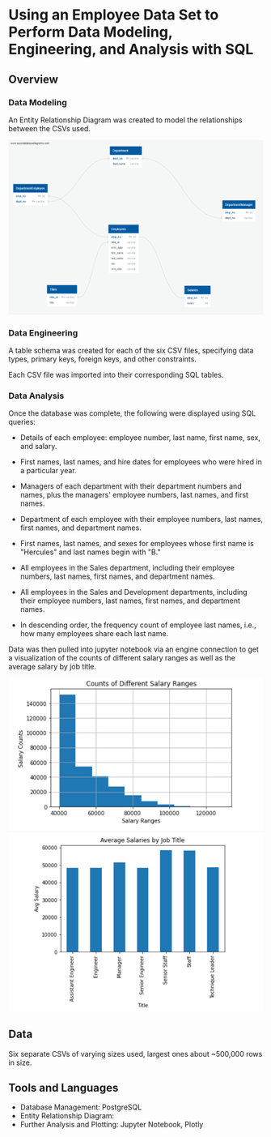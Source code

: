 # Using an Employee Data Set to Perform Data Modeling, Engineering, and Analysis with SQL

## Overview

### Data Modeling

An Entity Relationship Diagram was created to model the relationships between the CSVs used.

![ERD](EmployeeSQL/Images/ERD.png)

### Data Engineering

A table schema was created for each of the six CSV files, specifying data types, primary keys, foreign keys, and other constraints.

Each CSV file was imported into their corresponding SQL tables.

### Data Analysis

Once the database was complete, the following were displayed using SQL queries:

* Details of each employee: employee number, last name, first name, sex, and salary.

* First names, last names, and hire dates for employees who were hired in a particular year.

* Managers of each department with their department numbers and names, plus the managers' employee numbers, last names, and first names.

* Department of each employee with their employee numbers, last names, first names, and department names.

* First names, last names, and sexes for employees whose first name is "Hercules" and last names begin with "B."

* All employees in the Sales department, including their employee numbers, last names, first names, and department names.

* All employees in the Sales and Development departments, including their employee numbers, last names, first names, and department names.

* In descending order, the frequency count of employee last names, i.e., how many employees share each last name.

Data was then pulled into jupyter notebook via an engine connection to get a visualization of the counts of different salary ranges as well as the average salary by job title.

![Histogram](EmployeeSQL/Images/Salary_Ranges_Histogram.png) ![Bar](EmployeeSQL/Images/Average_Salary_Bar_Chart.png)

## Data

Six separate CSVs of varying sizes used, largest ones about ~500,000 rows in size.

## Tools and Languages
* Database Management: PostgreSQL
* Entity Relationship Diagram: 
* Further Analysis and Plotting: Jupyter Notebook, Plotly
